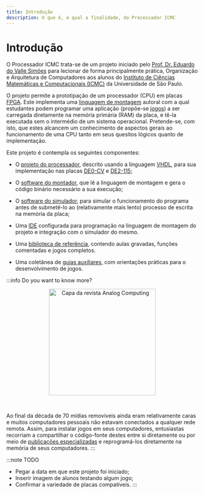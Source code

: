 ```yaml
---
title: Introdução
description: O que é, e qual a finalidade, do Processador ICMC
---
```

# Introdução

O Processador ICMC trata-se de um projeto iniciado pelo [Prof. Dr. Eduardo do Valle Simões](http://lattes.cnpq.br/4055872056358293) para lecionar de forma principalmente prática, Organização e Arquitetura de Computadores aos alunos do [Instituto de Ciências Matemáticas e Computacionais (ICMC)](https://icmc.usp.br/institucional/quem-somos) da Universidade de São Paulo.

O projeto permite a prototipação de um processador (CPU) em placas [FPGA](https://pt.wikipedia.org/wiki/Arranjo_de_porta_program%C3%A1vel_em_campo). Este implementa uma [linguagem de montagem](https://pt.wikipedia.org/wiki/Linguagem_assembly) autoral com a qual estudantes podem programar uma aplicação (propõe-se [jogos](/docs/biblioteca/jogos)) a ser carregada diretamente na memória primária (RAM) da placa, e tê-la executada sem o intermédio de um sistema operacional. Pretende-se, com isto, que estes alcancem um conhecimento de aspectos gerais ao funcionamento de uma CPU tanto em seus quesitos lógicos quanto de implementação.

Este projeto é contempla os seguintes componentes:

- O [projeto do processador](/docs/componentes/processador), descrito usando a linguagem [VHDL](https://pt.wikipedia.org/wiki/VHDL), para sua implementação nas placas [DE0-CV](https://www.terasic.com.tw/cgi-bin/page/archive.pl?Language=English&No=921&PartNo=2) e [DE2-115](https://www.terasic.com.tw/cgi-bin/page/archive.pl?Language=English&No=502);

- O [software do montador](/docs/componentes/simulador), que lê a linguagem de montagem e gera o código binário necessário a sua execução;
- O [software do simulador](/docs/componentes/simulador), para simular o funcionamento do programa antes de submetê-lo ao (relativamente mais lento) processo de escrita na memória da placa;
- Uma [IDE](/docs/componentes/IDE) configurada para programação na linguagem de montagem do projeto e integração com o simulador do mesmo.
- Uma [biblioteca de referência](/docs/category/biblioteca), contendo aulas gravadas, funções comentadas e jogos completos.
- Uma coletânea de [guias auxiliares](/docs/category/guias), com orientações práticas para o desenvolvimento de jogos.

:::info Do you want to know more?

<p align="center"><img title="Capa da revista Analog Computing" width="280px" src="https://upload.wikimedia.org/wikipedia/en/7/77/ANALOG_Computing_Issue_43_June_1986_Issue_Cover.jpg" /></p><br/>

Ao final da década de 70 mídias removíveis ainda eram relativamente caras e muitos computadores pessoais não estavam conectados a qualquer rede remota. Assim, para instalar jogos em seus computadores, entusiastas recorriam a compartilhar o código-fonte destes entre si diretamente ou por meio de [publicações especializadas](http://vintage-basic.net/games.html) e reprogramá-los diretamente na memória de seus computadores.
:::

:::note TODO
- Pegar a data em que este projeto foi iniciado;
- Inserir imagem de alunos testando algum jogo;
- Confirmar a variedade de placas compatíveis.
:::
